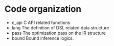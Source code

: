 # Code organization

- c_api  C API related functions
- lang The definition of DSL related data structure
- pass The optimization pass on the IR structure
- bound Bound inference logics.

